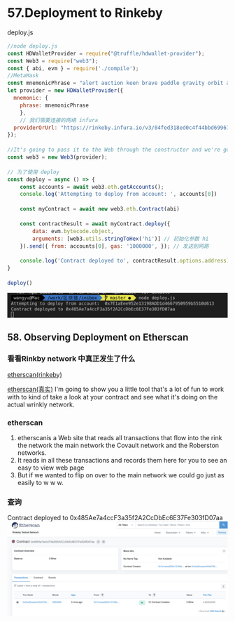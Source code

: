 # 57.Deployment to Rinkeby

deploy.js
```javascript
//node deploy.js                
const HDWalletProvider = require("@truffle/hdwallet-provider");
const Web3 = require("web3");
const { abi, evm } = require('./compile');
//MetaMask
const mnemonicPhrase = "alert auction keen brave paddle gravity orbit arrest weekend cabin lift bachelor";
let provider = new HDWalletProvider({
  mnemonic: {
    phrase: mnemonicPhrase
	},
	// 我们需要连接的网络 infura
  providerOrUrl: "https://rinkeby.infura.io/v3/04fed318ed0c4f44bbd699674cfdde38"
});

//It's going to pass it to the Web through the constructor and we're going to get out in the instance of web3
const web3 = new Web3(provider);

// 为了使用 deploy
const deploy = async () => {
	const accounts = await web3.eth.getAccounts();
	console.log('Attempting to deploy from account: ', accounts[0])
	
	const myContract = await new web3.eth.Contract(abi)

	const contractResult = await myContract.deploy({
		data: evm.bytecode.object,
		arguments: [web3.utils.stringToHex('hi')] // 初始化参数 hi
	}).send({ from: accounts[0], gas: '1000000', }); // 发送到网路

	console.log('Contract deployed to', contractResult.options.address)
}

deploy()
```
![img](../image/section2/23.png ':size=600')

## 58. Observing Deployment on Etherscan

### 看看Rinkby network 中真正发生了什么
[etherscan(rinkeby)](https://rinkeby.etherscan.io/)

[etherscan(真实)](https://wwww.etherscan.io/)
I'm going to show you a little tool that's a lot of fun to work with to kind of take a look at your contract and see what it's doing on the actual wrinkly network.

### etherscan
1. etherscanis a Web site that reads all transactions that flow into the rink the network the main network the Covault network and the Roberston networks.
2. It reads in all these transactions and records them here for you to see an easy to view web page 
3. But if we wanted to flip on over to the main network we could go just as easily to w w w.

### 查询
Contract deployed to 0x485Ae7a4ccF3a35f2A2CcDbEc6E37Fe303fD07aa
![img](../image/section2/24.png ':size=600')

##
